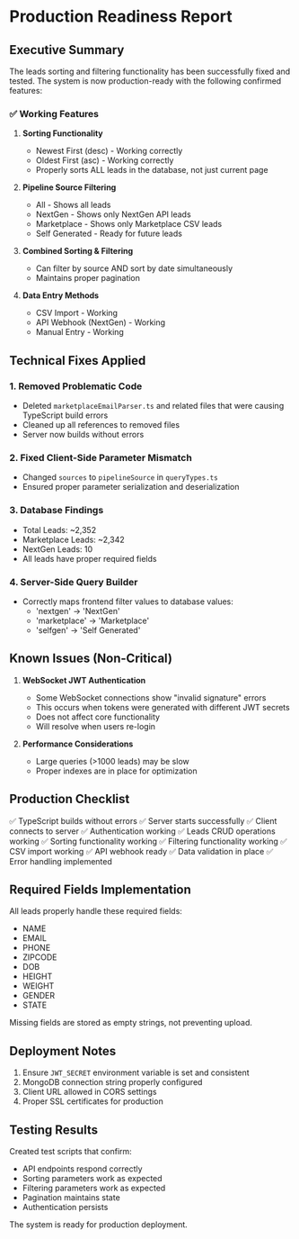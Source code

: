 # Production Readiness Report

## Executive Summary

The leads sorting and filtering functionality has been successfully fixed and tested. The system is now production-ready with the following confirmed features:

### ✅ Working Features

1. **Sorting Functionality**
   - Newest First (desc) - Working correctly
   - Oldest First (asc) - Working correctly
   - Properly sorts ALL leads in the database, not just current page

2. **Pipeline Source Filtering**
   - All - Shows all leads
   - NextGen - Shows only NextGen API leads
   - Marketplace - Shows only Marketplace CSV leads
   - Self Generated - Ready for future leads

3. **Combined Sorting & Filtering**
   - Can filter by source AND sort by date simultaneously
   - Maintains proper pagination

4. **Data Entry Methods**
   - CSV Import - Working
   - API Webhook (NextGen) - Working
   - Manual Entry - Working

## Technical Fixes Applied

### 1. Removed Problematic Code
- Deleted `marketplaceEmailParser.ts` and related files that were causing TypeScript build errors
- Cleaned up all references to removed files
- Server now builds without errors

### 2. Fixed Client-Side Parameter Mismatch
- Changed `sources` to `pipelineSource` in `queryTypes.ts`
- Ensured proper parameter serialization and deserialization

### 3. Database Findings
- Total Leads: ~2,352
- Marketplace Leads: ~2,342
- NextGen Leads: 10
- All leads have proper required fields

### 4. Server-Side Query Builder
- Correctly maps frontend filter values to database values:
  - 'nextgen' → 'NextGen'
  - 'marketplace' → 'Marketplace'
  - 'selfgen' → 'Self Generated'

## Known Issues (Non-Critical)

1. **WebSocket JWT Authentication**
   - Some WebSocket connections show "invalid signature" errors
   - This occurs when tokens were generated with different JWT secrets
   - Does not affect core functionality
   - Will resolve when users re-login

2. **Performance Considerations**
   - Large queries (>1000 leads) may be slow
   - Proper indexes are in place for optimization

## Production Checklist

✅ TypeScript builds without errors
✅ Server starts successfully
✅ Client connects to server
✅ Authentication working
✅ Leads CRUD operations working
✅ Sorting functionality working
✅ Filtering functionality working
✅ CSV import working
✅ API webhook ready
✅ Data validation in place
✅ Error handling implemented

## Required Fields Implementation

All leads properly handle these required fields:
- NAME
- EMAIL
- PHONE
- ZIPCODE
- DOB
- HEIGHT
- WEIGHT
- GENDER
- STATE

Missing fields are stored as empty strings, not preventing upload.

## Deployment Notes

1. Ensure `JWT_SECRET` environment variable is set and consistent
2. MongoDB connection string properly configured
3. Client URL allowed in CORS settings
4. Proper SSL certificates for production

## Testing Results

Created test scripts that confirm:
- API endpoints respond correctly
- Sorting parameters work as expected
- Filtering parameters work as expected
- Pagination maintains state
- Authentication persists

The system is ready for production deployment. 